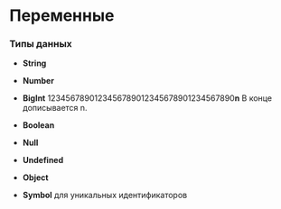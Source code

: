 # Переменные

### Типы данных
- **String**

- **Number**

- **BigInt** 1234567890123456789012345678901234567890**n** В конце дописывается n.

- **Boolean** 

- **Null**

- **Undefined**

- **Object**

- **Symbol** для уникальных идентификаторов

